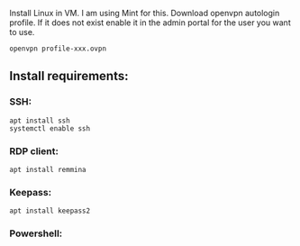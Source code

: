 Install Linux in VM. I am using Mint for this.
Download openvpn autologin profile.  If it does not exist enable it in the admin portal for the user you want to use.  

```
openvpn profile-xxx.ovpn
```

## Install requirements:
### SSH:
```
apt install ssh
systemctl enable ssh
```

### RDP client:
```
apt install remmina
```

### Keepass:
```
apt install keepass2
```

### Powershell:
